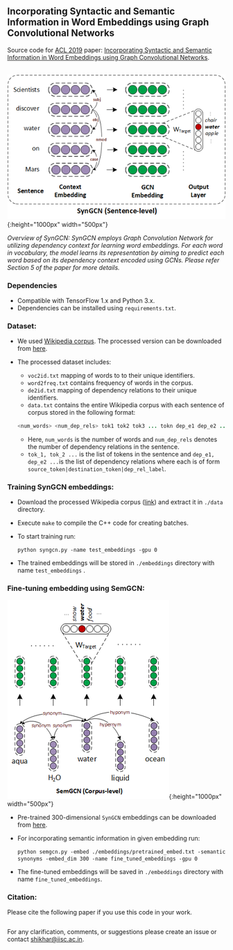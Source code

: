 ## Incorporating Syntactic and Semantic Information in Word Embeddings using Graph Convolutional Networks

Source code for [ACL 2019](http://acl2019.org) paper: [Incorporating Syntactic and Semantic Information in Word Embeddings using Graph Convolutional Networks](https://arxiv.org/abs/1809.04283).

​    		   ![test image size](./images/syngcn_model.png){:height="1000px" width="500px"}   

*Overview of SynGCN: SynGCN employs Graph Convolution Network for utilizing dependency context for learning word embeddings. For each word in vocabulary, the model learns its representation by aiming to predict each word based on its dependency context encoded using GCNs. Please refer Section 5 of the paper for more details.*

### Dependencies

- Compatible with TensorFlow 1.x and Python 3.x.
- Dependencies can be installed using `requirements.txt`.

### Dataset:

- We used [Wikipedia corpus](https://dumps.wikimedia.org/enwiki/20180301/). The processed version can be downloaded from [here](https://drive.google.com/file/d/1S1UYXc3PfoNFcNY6tB5ahiugXh5qidz-/view?usp=sharing).

- The processed dataset includes:

  - `voc2id.txt` mapping of words to to their unique identifiers.
  - `word2freq.txt` contains frequency of words in the corpus.
  - `de2id.txt` mapping of dependency relations to their unique identifiers. 
  - `data.txt` contains the entire Wikipedia corpus with each sentence of corpus stored in the following format:

  ```java
  <num_words> <num_dep_rels> tok1 tok2 tok3 ... tokn dep_e1 dep_e2 .... dep_em
  ```

  - Here, `num_words` is the number of words and `num_dep_rels`  denotes the number of dependency relations in the sentence.
  - `tok_1, tok_2 ...` is the list of tokens in the sentence and `dep_e1, dep_e2 ...`is the list of dependency relations where each is of form `source_token|destination_token|dep_rel_label`.

### Training SynGCN embeddings:

- Download the processed Wikipedia corpus ([link](https://drive.google.com/file/d/1S1UYXc3PfoNFcNY6tB5ahiugXh5qidz-/view?usp=sharing)) and extract it in `./data` directory.

- Execute `make` to compile the C++ code for creating batches.

- To start training run:

  ```shell
  python syngcn.py -name test_embeddings -gpu 0
  ```

* The trained embeddings will be stored in `./embeddings` directory with name `test_embeddings` .

### Fine-tuning embedding using SemGCN:

![test image size](./images/semgcn_model.png){:height="1000px" width="500px"}

- Pre-trained 300-dimensional `SynGCN` embeddings can be downloaded from [here](https://drive.google.com/open?id=17wgNSMkyQwVHeHipk_Mp3y2Q0Kvhu6Mm). 

- For incorporating semantic information in given embedding run:

  ```shell
  python semgcn.py -embed ./embeddings/pretrained_embed.txt -semantic synonyms -embed_dim 300 -name fine_tuned_embeddings -gpu 0
  ```

- The fine-tuned embeddings will be saved in `./embeddings` directory with name `fine_tuned_embeddings`. 

### Citation:
Please cite the following paper if you use this code in your work.

```tex

```

For any clarification, comments, or suggestions please create an issue or contact [shikhar@iisc.ac.in](http://shikhar-vashishth.github.io).